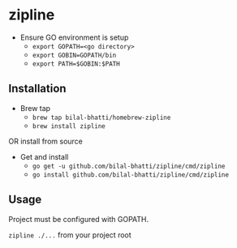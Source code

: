 # zipline

* Ensure GO environment is setup
    * `export GOPATH=<go directory>`
    * `export GOBIN=GOPATH/bin`
    * `export PATH=$GOBIN:$PATH`

## Installation
* Brew tap
    * `brew tap bilal-bhatti/homebrew-zipline`
    * `brew install zipline`

OR install from source

* Get and install
    * `go get -u github.com/bilal-bhatti/zipline/cmd/zipline`
    * `go install github.com/bilal-bhatti/zipline/cmd/zipline`

## Usage
Project must be configured with GOPATH.

`zipline ./...` from your project root


